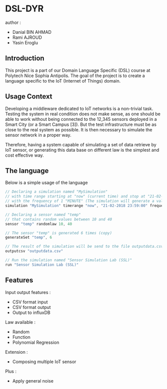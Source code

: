 # DSL-DYR
author :
- Danial BIN AHMAD
- Rami AJROUD
- Yasin Eroglu

## Introduction
This project is a part of our Domain Language Specific (DSL) course at Polytech Nice Sophia Antipolis. The goal of the project is to create a language specific to the IoT (Internet of Things) domain. 

## Usage Context
Developing a middleware dedicated to IoT networks is a non-trivial task. Testing the system in real condition does not make sense, as one should be able to work without being connected to the 12,345 sensors deployed in a Smart City (or a Smart Campus [3]). But the test infrastructure must be as close to the real system as possible. It is then necessary to simulate the sensor network in a proper way.

Therefore, having a system capable of simulating a set of data retrieve by IoT sensor, or generating this data base on different law is the simplest and cost effective way.

## The language
Below is a simple usage of the language

```groovy
// Declaring a simulation named "MySimulation"
// with time range starting at "now" (current time) and stop at "21-02-2018 23:59:00"
// with the frequency of 1 "MINUTE" (The simulation will generate a value for each minute)
simulation "MySimulation" timerange "now", "21-02-2018 23:59:00" frequency 1, "MINUTE"

// Declaring a sensor named "temp"
// that contains random values between 10 and 40
sensor "temp" randomlaw 10, 40

// The sensor "temp" is generated 6 times (copy)
generateSet "temp", 6

// The result of the simulation will be send to the file outputdata.csv
outputcsv "outputdata.csv"

// Run the simulation named "Sensor Simulation Lab (SSL)"
run "Sensor Simulation Lab (SSL)"
```
## Features

Input output features :
- CSV format input
- CSV format output
- Output to influxDB

Law available :
- Random 
- Function
- Polynomial Regression

Extension :
- Composing multiple IoT sensor

Plus :
- Apply general noise
